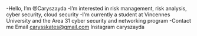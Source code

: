 -Hello, I’m @Caryszayda
-I’m interested in risk management, risk analysis, cyber security, cloud security 
-I’m currently a student at Vincennes University and the Area 31 cyber security and networking program
-Contact me
Email carysskates@gmail.com
Instagram caryszayda

